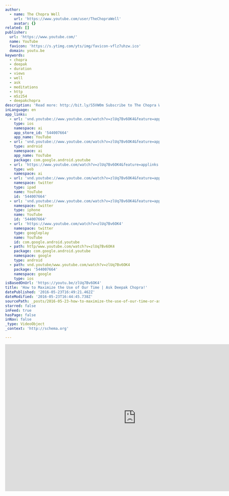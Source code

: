 ```yaml
---
author:
  - name: The Chopra Well
    url: 'https://www.youtube.com/user/TheChopraWell'
    avatar: {}
related: []
publisher:
  url: 'https://www.youtube.com/'
  name: YouTube
  favicon: 'https://s.ytimg.com/yts/img/favicon-vflz7uhzw.ico'
  domain: youtu.be
keywords:
  - chopra
  - deepak
  - duration
  - views
  - well
  - ask
  - meditations
  - http
  - m5z254
  - deepakchopra
description: 'Read more: http://bit.ly/S5VW0m Subscribe to The Chopra Well: http://bit.ly/M5z254 Description: How do we maximize the use of our time? Deepak weighs in on this question, so crucial to the way we live our lives in contemporary culture.* He advises that we divide the day into segments of activities - work time, sleep time, exercise time, meditation time, etc.'
inLanguage: en
app_links:
  - url: 'vnd.youtube://www.youtube.com/watch?v=zlUq7Bv6OK4&feature=applinks'
    type: ios
    namespace: ai
    app_store_id: '544007664'
    app_name: YouTube
  - url: 'vnd.youtube://www.youtube.com/watch?v=zlUq7Bv6OK4&feature=applinks'
    type: android
    namespace: ai
    app_name: YouTube
    package: com.google.android.youtube
  - url: 'https://www.youtube.com/watch?v=zlUq7Bv6OK4&feature=applinks'
    type: web
    namespace: ai
  - url: 'vnd.youtube://www.youtube.com/watch?v=zlUq7Bv6OK4&feature=applinks'
    namespace: twitter
    type: ipad
    name: YouTube
    id: '544007664'
  - url: 'vnd.youtube://www.youtube.com/watch?v=zlUq7Bv6OK4&feature=applinks'
    namespace: twitter
    type: iphone
    name: YouTube
    id: '544007664'
  - url: 'https://www.youtube.com/watch?v=zlUq7Bv6OK4'
    namespace: twitter
    type: googleplay
    name: YouTube
    id: com.google.android.youtube
  - path: http/www.youtube.com/watch?v=zlUq7Bv6OK4
    package: com.google.android.youtube
    namespace: google
    type: android
  - path: vnd.youtube/www.youtube.com/watch?v=zlUq7Bv6OK4
    package: '544007664'
    namespace: google
    type: ios
isBasedOnUrl: 'https://youtu.be/zlUq7Bv6OK4'
title: 'How to Maximize the Use of Our Time | Ask Deepak Chopra!'
datePublished: '2016-05-23T16:49:21.462Z'
dateModified: '2016-05-23T16:44:45.738Z'
sourcePath: _posts/2016-05-23-how-to-maximize-the-use-of-our-time-or-ask-deepak-chopra.md
starred: false
inFeed: true
hasPage: false
inNav: false
_type: VideoObject
_context: 'http://schema.org'

---
```

<iframe src="https://cdn.embedly.com/widgets/media.html?src=https%3A%2F%2Fwww.youtube.com%2Fembed%2FzlUq7Bv6OK4%3Ffeature%3Doembed&amp;url=http%3A%2F%2Fwww.youtube.com%2Fwatch%3Fv%3DzlUq7Bv6OK4&amp;image=https%3A%2F%2Fi.ytimg.com%2Fvi%2FzlUq7Bv6OK4%2Fhqdefault.jpg&amp;key=b7d04c9b404c499eba89ee7072e1c4f7&amp;type=text%2Fhtml&amp;schema=youtube" width="854" height="480" scrolling="no" frameborder="0" allowfullscreen="" style=""></iframe>